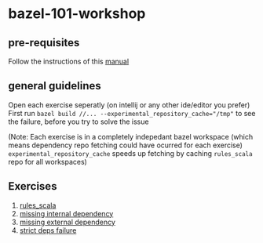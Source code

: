 # bazel-101-workshop

## pre-requisites

Follow the instructions of this [manual](https://docs.google.com/document/d/1nd2OodffEIr676o_oKRF7kWJ5s83lR_FvAp_f698MUw/edit)

## general guidelines

Open each exercise seperatly (on intellij or any other ide/editor you prefer)
First run `bazel build //... --experimental_repository_cache="/tmp"` to see the failure, before you try to solve the issue

(Note: Each exercise is in a completely indepedant bazel workspace (which means dependency repo fetching could have ocurred for each exercise)
`experimental_repository_cache` speeds up fetching by caching `rules_scala` repo for all workspaces)

## Exercises
1. [rules_scala](https://github.com/natansil/bazel-101-workshop/tree/master/01-rules-scala)
2. [missing internal dependency](https://github.com/natansil/bazel-101-workshop/tree/master/02-missing-internal-dependency)
3. [missing external dependency](https://github.com/natansil/bazel-101-workshop/tree/master/03-missing-external-dependency)
4. [strict deps failure](https://github.com/natansil/bazel-101-workshop/tree/master/04-strict-deps)

